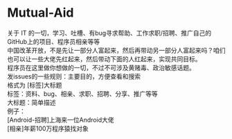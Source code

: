 # Mutual-Aid  
关于 IT 的一切，学习、吐槽、有bug寻求帮助、工作求职/招聘、推广自己的GitHub上的项目、程序员相亲等等  
中国改革开放，不是先让一部分人富起来，然后再带动另一部分人富起来吗？咱们也可以让一些大佬先红起来，然后带动下面的人红起来，实现共同目标。  
程序员在这里做你想做的一切，不过不可涉及黄赌毒、政治敏感话题。  
发issues的一些规则：主要目的，方便查看和搜索  
格式为 [标签]大标题  
标签：资料、bug、相亲、求职、招聘、分享、推广等等  
大标题：简单描述  
例子：  
[Android-招聘]上海来一位Android大佬  
[相亲]年薪100万程序猿找对象  
